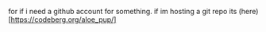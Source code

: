 for if i need a github account for something. if im hosting a git repo its (here)[https://codeberg.org/aloe_pup/]
